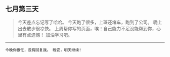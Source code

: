 ## 七月第三天


> 今天差点忘记写了哈哈。
> 今天跑了很多，上班还堵车，跑到了公司。
> 晚上出去散步很凉快。
> 上周帮你写的页面，唉！自己能力不足没能帮到你，心里有点遗憾！
> 加油学习吧。

****
	今晚你很忙，没有回复我。 晚安，明天继续!